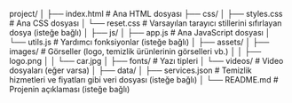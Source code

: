 project/
│
├── index.html            # Ana HTML dosyası
├── css/
│   ├── styles.css        # Ana CSS dosyası
│   └── reset.css         # Varsayılan tarayıcı stillerini sıfırlayan dosya (isteğe bağlı)
│
├── js/
│   ├── app.js            # Ana JavaScript dosyası
│   └── utils.js          # Yardımcı fonksiyonlar (isteğe bağlı)
│
├── assets/
│   ├── images/           # Görseller (logo, temizlik ürünlerinin görselleri vb.)
│   │   ├── logo.png
│   │   └── car.jpg
│   ├── fonts/            # Yazı tipleri
│   └── videos/           # Video dosyaları (eğer varsa)
│
├── data/
│   ├── services.json     # Temizlik hizmetleri ve fiyatları gibi veri dosyası (isteğe bağlı)
│
└── README.md             # Projenin açıklaması (isteğe bağlı)
